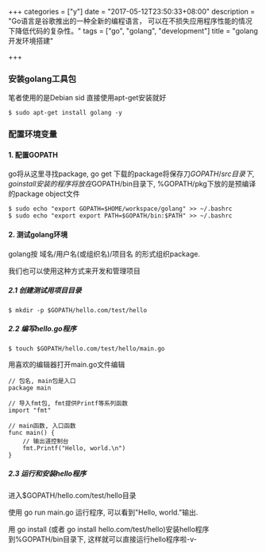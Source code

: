 +++
categories = ["y"]
date = "2017-05-12T23:50:33+08:00"
description = "Go语言是谷歌推出的一种全新的编程语言， 可以在不损失应用程序性能的情况下降低代码的复杂性。"
tags = ["go", "golang", "development"]
title = "golang开发环境搭建"

+++

### 安装golang工具包  
笔者使用的是Debian sid 直接使用apt-get安装就好  

```   
$ sudo apt-get install golang -y  
```  

### 配置环境变量  

#### 1. 配置GOPATH  
go将从这里寻找package, go get 下载的package将保存刀$GOPATH/src目录下, go install 安装的程序将放在$GOPATH/bin目录下, %GOPATH/pkg下放的是预编译的package object文件  

```   
$ sudo echo "export GOPATH=$HOME/workspace/golang" >> ~/.bashrc  
$ sudo echo "export export PATH=$GOPATH/bin:$PATH" >> ~/.bashrc  
```  

#### 2. 测试golang环境  
golang按 域名/用户名(或组织名)/项目名 的形式组织package. 
   
我们也可以使用这种方式来开发和管理项目  

#####    2.1 创建测试用项目目录  
    
```   
$ mkdir -p $GOPATH/hello.com/test/hello  
```  

#####    2.2 编写hello.go程序 

```
$ touch $GOPATH/hello.com/test/hello/main.go
```

用喜欢的编辑器打开main.go文件编辑 

```
// 包名, main包是入口
package main

// 导入fmt包, fmt提供Printf等系列函数
import "fmt"

// main函数, 入口函数
func main() {
    // 输出道控制台
	fmt.Printf("Hello, world.\n")
}
```

##### 2.3 运行和安装hello程序  
进入$GOPATH/hello.com/test/hello目录   

使用 go run main.go 运行程序, 可以看到"Hello, world."输出.  

用 go install (或者 go install hello.com/test/hello)安装hello程序到%GOPATH/bin目录下, 这样就可以直接运行hello程序啦-v-  